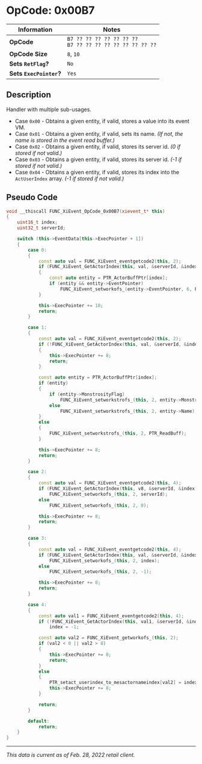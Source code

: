 # OpCode: 0x00B7

| Information               | Notes |
|---                        |---    |
| **OpCode**                | `B7 ?? ?? ?? ?? ?? ?? ??` <br> `B7 ?? ?? ?? ?? ?? ?? ?? ?? ??` |
| **OpCode Size**           | `8`, `10` |
| **Sets `RetFlag`?**       | `No`  |
| **Sets `ExecPointer`?**   | `Yes` |

## Description

Handler with multiple sub-usages.

  * Case `0x00` - Obtains a given entity, if valid, stores a value into its event VM.
  * Case `0x01` - Obtains a given entity, if valid, sets its name. _(If not, the name is stored in the event read buffer.)_
  * Case `0x02` - Obtains a given entity, if valid, stores its server id. _(0 if stored if not valid.)_
  * Case `0x03` - Obtains a given entity, if valid, stores its server id. _(-1 if stored if not valid.)_
  * Case `0x04` - Obtains a given entity, if valid, stores its index into the `ActUserIndex` array. _(-1 if stored if not valid.)_

## Pseudo Code

```cpp
void __thiscall FUNC_XiEvent_OpCode_0x00B7(xievent_t* this)
{
    uint16_t index;
    uint32_t serverId;

    switch (this->EventData[this->ExecPointer + 1])
    {
        case 0:
        {
            const auto val = FUNC_XiEvent_eventgetcode2(this, 2);
            if (FUNC_XiEvent_GetActorIndex(this, val, &serverId, &index))
            {
                const auto entity = PTR_ActorBuffPtr[index];
                if (entity && entity->EventPointer)
                    FUNC_XiEvent_setworkofs_(entity->EventPointer, 6, FUNC_XiEvent_getworkofs_(this, 8));
            }

            this->ExecPointer += 10;
            return;
        }

        case 1:
        {
            const auto val = FUNC_XiEvent_eventgetcode2(this, 2);
            if (!FUNC_XiEvent_GetActorIndex(this, val, &serverId, &index))
            {
                this->ExecPointer += 8;
                return;
            }

            const auto entity = PTR_ActorBuffPtr[index];
            if (entity)
            {
                if (entity->MonstrosityFlag)
                    FUNC_XiEvent_setworkstrofs_(this, 2, entity->MonstrosityName);
                else
                    FUNC_XiEvent_setworkstrofs_(this, 2, entity->Name);
            }
            else
            {
                FUNC_XiEvent_setworkstrofs_(this, 2, PTR_ReadBuff);
            }

            this->ExecPointer += 8;
            return;
        }

        case 2:
        {
            const auto val = FUNC_XiEvent_eventgetcode2(this, 4);
            if (FUNC_XiEvent_GetActorIndex(this, v8, &serverId, &index))
                FUNC_XiEvent_setworkofs_(this, 2, serverId);
            else
                FUNC_XiEvent_setworkofs_(this, 2, 0);

            this->ExecPointer += 8;
            return;
        }

        case 3:
        {
            const auto val = FUNC_XiEvent_eventgetcode2(this, 4);
            if (FUNC_XiEvent_GetActorIndex(this, val, &serverId, &index))
                FUNC_XiEvent_setworkofs_(this, 2, index);
            else
                FUNC_XiEvent_setworkofs_(this, 2, -1);

            this->ExecPointer += 8;
            return;
        }

        case 4:
        {
            const auto val1 = FUNC_XiEvent_eventgetcode2(this, 4);
            if (!FUNC_XiEvent_GetActorIndex(this, val1, &serverId, &index))
                index = -1;

            const auto val2 = FUNC_XiEvent_getworkofs_(this, 2);
            if (val2 < 0 || val2 > 8)
            {
                this->ExecPointer += 8;
                return;
            }
            else
            {
                PTR_setact_userindex_to_mesactornameindex[val2] = index;
                this->ExecPointer += 8;
            }

            return;
        }

        default:
            return;
    }
}
```

---

_This data is current as of Feb. 28, 2022 retail client._